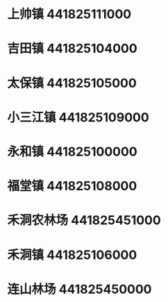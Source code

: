 # 上帅镇 441825111000
# 吉田镇 441825104000
# 太保镇 441825105000
# 小三江镇 441825109000
# 永和镇 441825100000
# 福堂镇 441825108000
# 禾洞农林场 441825451000
# 禾洞镇 441825106000
# 连山林场 441825450000
